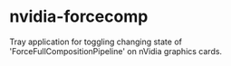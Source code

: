 # nvidia-forcecomp
Tray application for toggling changing state of 'ForceFullCompositionPipeline' on nVidia graphics cards.

